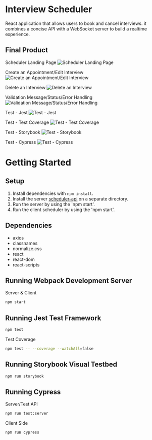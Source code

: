 # Interview Scheduler

React application that allows users to book and cancel interviews. it combines a concise API with a WebSocket server to build a realtime experience.

## Final Product
Scheduler Landing Page
![Scheduler Landing Page](https://github.com/ysabelgarcia10/scheduler/blob/master/public/images/form-landing-page.png?raw=true)

Create an Appointment/Edit Interview
![Create an Appointment/Edit Interview](https://github.com/ysabelgarcia10/scheduler/blob/master/public/images/form-test-or-create.png?raw=true)

Delete an Interview
![Delete an Interview](https://github.com/ysabelgarcia10/scheduler/blob/master/public/images/form-delete.png?raw=true)

Validation Message/Status/Error Handling
![Validation Message/Status/Error Handling](https://github.com/ysabelgarcia10/scheduler/blob/master/public/images/messages-validation-status-error-handling.png?raw=true)

Test - Jest
![Test - Jest](https://github.com/ysabelgarcia10/scheduler/blob/master/public/images/test-jest.png?raw=true)

Test - Test Coverage
![Test - Test Coverage](https://github.com/ysabelgarcia10/scheduler/blob/master/public/images/test-coverage.png?raw=true)

Test - Storybook
![Test - Storybook](https://github.com/ysabelgarcia10/scheduler/blob/master/public/images/test-storybook.png?raw=true)

Test - Cypress
![Test - Cypress](https://github.com/ysabelgarcia10/scheduler/blob/master/public/images/test-cypress.png?raw=true)

# Getting Started

## Setup

1. Install dependencies with `npm install`.
2. Install the server [scheduler-api](https://github.com/ysabelgarcia10/scheduler-api) on a separate directory. 
3. Run the server by using the 'npm start'.
4. Run the client scheduler by using the 'npm start'.

## Dependencies
* axios
* classnames
* normalize.css
* react
* react-dom
* react-scripts

## Running Webpack Development Server
Server & Client
```sh
npm start
```

## Running Jest Test Framework

```sh
npm test
```

Test Coverage
```sh
npm test -- --coverage --watchAll=false
```

## Running Storybook Visual Testbed

```sh
npm run storybook
```

## Running Cypress

Server/Test API
```sh
npm run test:server
```

Client Side
```sh
npm run cypress
```